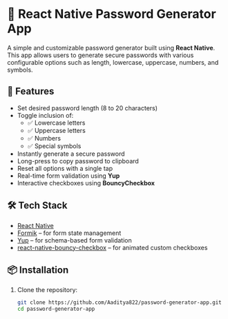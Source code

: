 # 🔐 React Native Password Generator App

A simple and customizable password generator built using **React Native**. This app allows users to generate secure passwords with various configurable options such as length, lowercase, uppercase, numbers, and symbols.

## 🚀 Features

- Set desired password length (8 to 20 characters)
- Toggle inclusion of:
  - ✅ Lowercase letters
  - ✅ Uppercase letters
  - ✅ Numbers
  - ✅ Special symbols
- Instantly generate a secure password
- Long-press to copy password to clipboard
- Reset all options with a single tap
- Real-time form validation using **Yup**
- Interactive checkboxes using **BouncyCheckbox**


## 🛠 Tech Stack

- [React Native](https://reactnative.dev/)
- [Formik](https://formik.org/) – for form state management
- [Yup](https://github.com/jquense/yup) – for schema-based form validation
- [react-native-bouncy-checkbox](https://github.com/WrathChaos/react-native-bouncy-checkbox) – for animated custom checkboxes

## 📦 Installation

1. Clone the repository:
   ```bash
   git clone https://github.com/Aaditya822/password-generator-app.git
   cd password-generator-app
